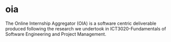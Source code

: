# oia
The Online Internship Aggregator (OIA) is a software centric deliverable produced following the research we undertook in ICT3020-Fundamentals of Software Engineering and Project Management.
